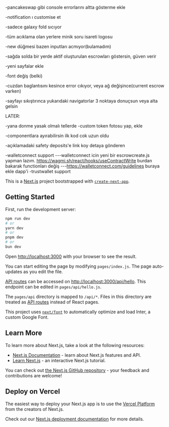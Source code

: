 
-pancakeswap gibi console errorlarını altta gösterme ekle

-notification ı customise et

-sadece galaxy fold sıcıyor

-tüm acıklama olan yerlere minik soru isareti logosu

-new düğmesi bazen inputları acmıyor(bulamadım)

-sağda solda bir yerde aktif oluşturulan escrowları göstersin, güven verir

-yeni sayfalar ekle

-font değiş (belki)

-cuzdan baglantısını kesince error cıkıyor, veya ağ değişince(current escrow varken)



-sayfayı sıkıştırınca yukarıdaki navigatorlar 3 noktaya donuçsun veya alta gelsin


LATER:

-yana donme yasak olmalı tellerde
-custom token fotosu yap, ekle

-componentlara ayırabilirsin ilk kod cok uzun oldu

-açıklamadaki safety deposits'e link koy detaya gönderen

-walletconnect support
---walletconnect icin yeni bir escrowcreate.js yapman lazım. https://wagmi.sh/react/hooks/useContractWrite burdan bakarak functionları değiş
---https://walletconnect.com/guidelines buraya ekle dapp'i
-trustwallet support



This is a [Next.js](https://nextjs.org/) project bootstrapped with [`create-next-app`](https://github.com/vercel/next.js/tree/canary/packages/create-next-app).

## Getting Started

First, run the development server:

```bash
npm run dev
# or
yarn dev
# or
pnpm dev
# or
bun dev
```

Open [http://localhost:3000](http://localhost:3000) with your browser to see the result.

You can start editing the page by modifying `pages/index.js`. The page auto-updates as you edit the file.

[API routes](https://nextjs.org/docs/api-routes/introduction) can be accessed on [http://localhost:3000/api/hello](http://localhost:3000/api/hello). This endpoint can be edited in `pages/api/hello.js`.

The `pages/api` directory is mapped to `/api/*`. Files in this directory are treated as [API routes](https://nextjs.org/docs/api-routes/introduction) instead of React pages.

This project uses [`next/font`](https://nextjs.org/docs/basic-features/font-optimization) to automatically optimize and load Inter, a custom Google Font.

## Learn More

To learn more about Next.js, take a look at the following resources:

- [Next.js Documentation](https://nextjs.org/docs) - learn about Next.js features and API.
- [Learn Next.js](https://nextjs.org/learn) - an interactive Next.js tutorial.

You can check out [the Next.js GitHub repository](https://github.com/vercel/next.js/) - your feedback and contributions are welcome!

## Deploy on Vercel

The easiest way to deploy your Next.js app is to use the [Vercel Platform](https://vercel.com/new?utm_medium=default-template&filter=next.js&utm_source=create-next-app&utm_campaign=create-next-app-readme) from the creators of Next.js.

Check out our [Next.js deployment documentation](https://nextjs.org/docs/deployment) for more details.
